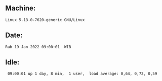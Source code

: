 ## Machine:
```
Linux 5.13.0-7620-generic GNU/Linux
```
## Date:
```
Rab 19 Jan 2022 09:00:01  WIB
```
## Idle:
```
 09:00:01 up 1 day, 8 min,  1 user,  load average: 0,64, 0,72, 0,59
```
